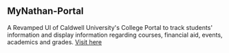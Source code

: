 ## MyNathan-Portal
A Revamped UI of Caldwell University's College Portal to track students' information and display information regarding courses, financial aid, events, academics and grades.
<a href = "https://nta45.github.io/ClassFlow-CollegePortal/">Visit here</a>
